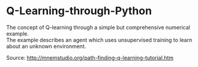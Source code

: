 # Q-Learning-through-Python
The concept of Q-learning through a simple but comprehensive numerical example.  
The example describes an agent which uses unsupervised training to learn about an unknown environment. 

Source: http://mnemstudio.org/path-finding-q-learning-tutorial.htm
